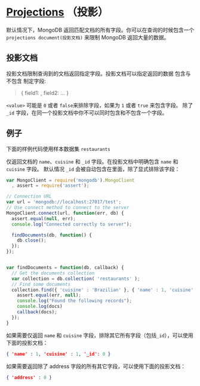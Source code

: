 # [Projections](http://mongodb.github.io/node-mongodb-native/2.2/tutorials/projections/) （投影）

默认情况下，MongoDB 返回匹配文档的所有字段。你可以在查询的时候包含一个`projections document(投影文档)` 来限制 MongoDB 返回大量的数据。

## 投影文档

投影文档限制查询到的文档返回指定字段。投影文档可以指定返回的数据 包含与不包含 制定字段:

> { field1: <value>, field2: <value> ... }

`<value>` 可能是 `0` 或者 `false`来排除字段，如果为 `1` 或者 `true` 来包含字段。 除了 `_id` 字段，在同一个投影文档中你不可以同时包含和不包含一个字段。

## 例子

下面的样例代码使用样本数据集 `restaurants`

仅返回文档的 `name`、`cuisine` 和 `_id` 字段。在投影文档中明确包含 `name` 和 `cuisine` 字段。 默认情况 `_id` 会被自动包含在里面，除了显式排除该字段：

``` js
var MongoClient = require('mongodb').MongoClient
  , assert = require('assert');

// Connection URL
var url = 'mongodb://localhost:27017/test';
// Use connect method to connect to the server
MongoClient.connect(url, function(err, db) {
  assert.equal(null, err);
  console.log("Connected correctly to server");

  findDocuments(db, function() {
    db.close();
  });  
});


var findDocuments = function(db, callback) {
  // Get the documents collection
  var collection = db.collection( 'restaurants' );
  // Find some documents
  collection.find({ 'cuisine' : 'Brazilian' }, { 'name' : 1, 'cuisine' : 1 }).toArray(function(err, docs) {
    assert.equal(err, null);
    console.log("Found the following records");
    console.log(docs)
    callback(docs);
  });
}
```

如果需要仅返回 `name` 和 `cuisine` 字段，排除其它所有字段（包括`_id`），可以使用下面的投影文档：

``` json
{ 'name' : 1, 'cuisine' : 1, '_id': 0 }
```

如果需要返回除了 address 字段的所有其它字段，可以使用下面的投影文档：

``` json
{ 'address' : 0 }
```
